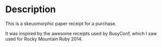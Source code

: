 # Description

This is a skeuomorphic paper receipt for a purchase.

It was inspired by the awesome receipts used by BusyConf, which I saw used for Rocky Mountain Ruby 2014.
